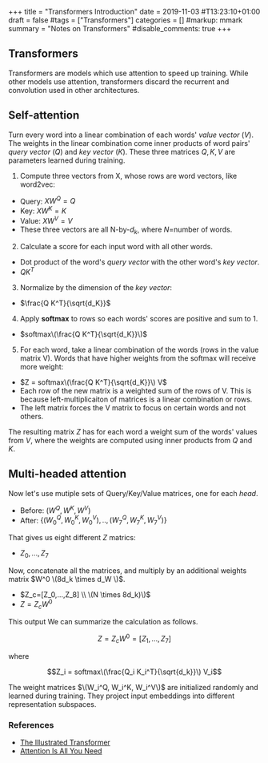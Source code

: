 +++
title = "Transformers Introduction"
date = 2019-11-03  #T13:23:10+01:00
draft = false
#tags = ["Transformers"]
categories = []
#markup: mmark
summary = "Notes on Transformers"
#disable_comments: true
+++

## Transformers
Transformers are models which use attention to speed up training. While other models use attention, transformers discard the recurrent and convolution used in other architectures.

## Self-attention
Turn every word into a linear combination of each words' _value vector_ ($V$). The weights in the linear combination come inner products of word pairs' _query vector_ ($Q$) and _key vector_ ($K$). These three matrices $Q, K, V$ are parameters learned during training.

1. Compute three vectors from X, whose rows are word vectors, like word2vec:
  * Query: $X W^Q = Q$
  * Key: $X W^K = K$
  * Value: $X W^V = V$
  * These three vectors are all N-by-$d_k$, where $N$=number of words.
2. Calculate a score for each input word with all other words.
  * Dot product of the word's _query vector_ with the other word's _key vector_.
  * $Q K^T$
3. Normalize by the dimension of the _key vector_:
  * $\frac{Q K^T}{\sqrt{d_K}}$
4. Apply __softmax__ to rows so each words' scores are positive and sum to 1.
  * $softmax\(\frac{Q K^T}{\sqrt{d_K}}\)$
5. For each word, take a linear combination of the words (rows in the value matrix V). Words that have higher weights from the softmax will receive more weight:
  * $Z = softmax\(\frac{Q K^T}{\sqrt{d_K}}\) V$
  * Each row of the new matrix is a weighted sum of the rows of V. This is because left-multiplicaiton of matrices is a linear combination or rows.
  * The left matrix forces the V matrix to focus on certain words and not others.

The resulting matrix $Z$ has for each word a weight sum of the words' values from $V$, where the weights are computed using inner products from $Q$ and $K$. 

## Multi-headed attention
Now let's use mutiple sets of Query/Key/Value matrices, one for each _head_.

* Before: $(W^Q, W^K, W^V)$
* After: $\{(W_0^Q, W_0^K, W_0^V),..,(W_7^Q, W_7^K, W_7^V)\}$

That gives us eight different $Z$ matrics:

* $Z_0,...,Z_7$  

Now, concatenate all the matrices, and multiply by an additional weights matrix $W^0 \(8d_k \times d_W \)$.

* $Z_c=[Z_0,...,Z_8] \\ \(N \times 8d_k)\)$  
* $Z = Z_cW^0$  

This output We can summarize the calculation as follows.  

$$
Z = Z_c W^0 = [Z_1,...,Z_7]
$$

where

$$Z_i = softmax\(\frac{Q_i K_i^T}{\sqrt{d_k}}\) V_i$$

The weight matrices $\(W_i^Q, W_i^K, W_i^V\)$ are initialized randomly and learned during training. They project input embeddings into different representation subspaces.


### References
* [The Illustrated Transformer](http://jalammar.github.io/illustrated-transformer/)
* [Attention Is All You Need](https://arxiv.org/pdf/1706.03762.pdf)